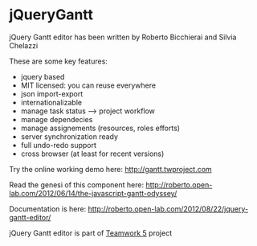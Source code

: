 jQueryGantt
===========
jQuery Gantt editor has been written by Roberto Bicchierai and Silvia Chelazzi

These are some key features:
* jquery based
* MIT licensed: you can reuse everywhere
* json import-export
* internationalizable
* manage task status –> project workflow
* manage dependecies
* manage assignements (resources, roles efforts)
* server synchronization ready
* full undo-redo support
* cross browser (at least for recent versions)

Try the online working demo here: http://gantt.twproject.com

Read the genesi of this component here: http://roberto.open-lab.com/2012/06/14/the-javascript-gantt-odyssey/

Documentation is here: http://roberto.open-lab.com/2012/08/22/jquery-gantt-editor/ ‎

jQuery Gantt editor is part of <a href="http://www.twproject.com">Teamwork 5</a> project



